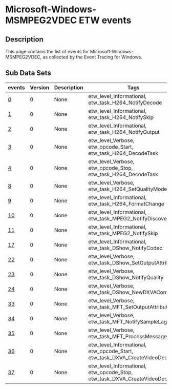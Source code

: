 # Microsoft-Windows-MSMPEG2VDEC ETW events

## Description
This page contains the list of events for Microsoft-Windows-MSMPEG2VDEC, as collected by the Event Tracing for Windows.

## Sub Data Sets
|events|Version|Description|Tags|
|---|---|---|---|
|[0](events/event-0.md)|0|None|etw_level_Informational, etw_task_H264_NotifyDecode|
|[1](events/event-1.md)|0|None|etw_level_Informational, etw_task_H264_NotifySkip|
|[2](events/event-2.md)|0|None|etw_level_Informational, etw_task_H264_NotifyOutput|
|[3](events/event-3.md)|0|None|etw_level_Verbose, etw_opcode_Start, etw_task_H264_DecodeTask|
|[4](events/event-4.md)|0|None|etw_level_Verbose, etw_opcode_Stop, etw_task_H264_DecodeTask|
|[8](events/event-8.md)|0|None|etw_level_Verbose, etw_task_H264_SetQualityMode|
|[9](events/event-9.md)|0|None|etw_level_Informational, etw_task_H264_FormatChange|
|[10](events/event-10.md)|0|None|etw_level_Informational, etw_task_MPEG2_NotifyDiscover|
|[11](events/event-11.md)|0|None|etw_level_Informational, etw_task_MPEG2_NotifySkip|
|[17](events/event-17.md)|0|None|etw_level_Informational, etw_task_DShow_NotifyCodec|
|[22](events/event-22.md)|0|None|etw_level_Verbose, etw_task_DShow_SetOutputAttribute|
|[23](events/event-23.md)|0|None|etw_level_Verbose, etw_task_DShow_NotifyQuality|
|[24](events/event-24.md)|0|None|etw_level_Verbose, etw_task_DShow_NewDXVAConfig|
|[33](events/event-33.md)|0|None|etw_level_Verbose, etw_task_MFT_SetOutputAttribute|
|[34](events/event-34.md)|0|None|etw_level_Verbose, etw_task_MFT_NotifySampleLag|
|[35](events/event-35.md)|0|None|etw_level_Verbose, etw_task_MFT_ProcessMessage|
|[36](events/event-36.md)|0|None|etw_level_Informational, etw_opcode_Start, etw_task_DXVA_CreateVideoDecoder|
|[37](events/event-37.md)|0|None|etw_level_Informational, etw_opcode_Stop, etw_task_DXVA_CreateVideoDecoder|
